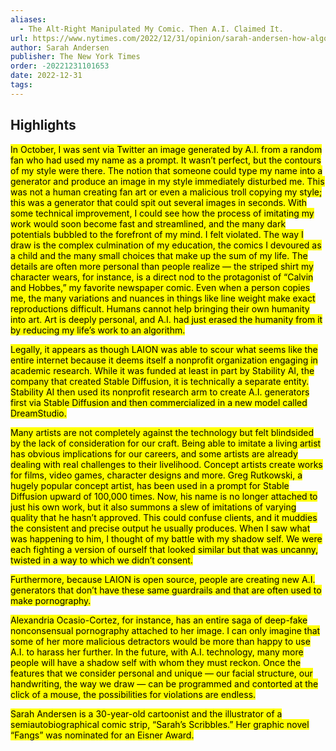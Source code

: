 ```yaml
---
aliases:
  - The Alt-Right Manipulated My Comic. Then A.I. Claimed It.
url: https://www.nytimes.com/2022/12/31/opinion/sarah-andersen-how-algorithim-took-my-work.html
author: Sarah Andersen
publisher: The New York Times
order: -20221231101653
date: 2022-12-31
tags:
---
```


## Highlights
<mark>In October, I was sent via Twitter an image generated by A.I. from a random fan who had used my name as a prompt. It wasn’t perfect, but the contours of my style were there. The notion that someone could type my name into a generator and produce an image in my style immediately disturbed me. This was not a human creating fan art or even a malicious troll copying my style; this was a generator that could spit out several images in seconds. With some technical improvement, I could see how the process of imitating my work would soon become fast and streamlined, and the many dark potentials bubbled to the forefront of my mind. I felt violated. The way I draw is the complex culmination of my education, the comics I devoured as a child and the many small choices that make up the sum of my life. The details are often more personal than people realize — the striped shirt my character wears, for instance, is a direct nod to the protagonist of “Calvin and Hobbes,” my favorite newspaper comic. Even when a person copies me, the many variations and nuances in things like line weight make exact reproductions difficult. Humans cannot help bringing their own humanity into art. Art is deeply personal, and A.I. had just erased the humanity from it by reducing my life’s work to an algorithm.</mark>

<mark>Legally, it appears as though LAION was able to scour what seems like the entire internet because it deems itself a nonprofit organization engaging in academic research. While it was funded at least in part by Stability AI, the company that created Stable Diffusion, it is technically a separate entity. Stability AI then used its nonprofit research arm to create A.I. generators first via Stable Diffusion and then commercialized in a new model called DreamStudio.</mark>

<mark>Many artists are not completely against the technology but felt blindsided by the lack of consideration for our craft. Being able to imitate a living artist has obvious implications for our careers, and some artists are already dealing with real challenges to their livelihood. Concept artists create works for films, video games, character designs and more. Greg Rutkowski, a hugely popular concept artist, has been used in a prompt for Stable Diffusion upward of 100,000 times. Now, his name is no longer attached to just his own work, but it also summons a slew of imitations of varying quality that he hasn’t approved. This could confuse clients, and it muddies the consistent and precise output he usually produces. When I saw what was happening to him, I thought of my battle with my shadow self. We were each fighting a version of ourself that looked similar but that was uncanny, twisted in a way to which we didn’t consent.</mark>

<mark>Furthermore, because LAION is open source, people are creating new A.I. generators that don’t have these same guardrails and that are often used to make pornography.</mark>

<mark>Alexandria Ocasio-Cortez, for instance, has an entire saga of deep-fake nonconsensual pornography attached to her image. I can only imagine that some of her more malicious detractors would be more than happy to use A.I. to harass her further. In the future, with A.I. technology, many more people will have a shadow self with whom they must reckon. Once the features that we consider personal and unique — our facial structure, our handwriting, the way we draw — can be programmed and contorted at the click of a mouse, the possibilities for violations are endless.</mark>

<mark>Sarah Andersen is a 30-year-old cartoonist and the illustrator of a semiautobiographical comic strip, “Sarah’s Scribbles.” Her graphic novel “Fangs” was nominated for an Eisner Award.</mark>

